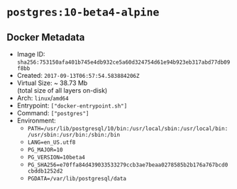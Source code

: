 # `postgres:10-beta4-alpine`

## Docker Metadata

- Image ID: `sha256:753150afa401b745e4db932ce5a60d324754d61e94b923eb317abd77db09f8bb`
- Created: `2017-09-13T06:57:54.583884206Z`
- Virtual Size: ~ 38.73 Mb  
  (total size of all layers on-disk)
- Arch: `linux`/`amd64`
- Entrypoint: `["docker-entrypoint.sh"]`
- Command: `["postgres"]`
- Environment:
  - `PATH=/usr/lib/postgresql/10/bin:/usr/local/sbin:/usr/local/bin:/usr/sbin:/usr/bin:/sbin:/bin`
  - `LANG=en_US.utf8`
  - `PG_MAJOR=10`
  - `PG_VERSION=10beta4`
  - `PG_SHA256=e70ffa84d439033533279ccb3ae7beaa0278585b2b176a767bcd0cbddb1252d2`
  - `PGDATA=/var/lib/postgresql/data`
